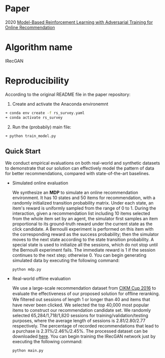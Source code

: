 # Paper
2020 [Model-Based Reinforcement Learning with Adversarial Training for Online Recommendation](https://arxiv.org/abs/1911.03845)

# Algorithm name
IRecGAN

# Reproducibility
According to the original README file in the paper repository:

1. Create and activate the Anaconda environemnt 
```bash
➜ conda env create -f rs_survey.yaml
➜ conda activate rs_survey
```

2. Run the (probabily) main file:
```bash
➜ python train_model.py
```




## Quick Start

We conduct empirical evaluations on both real-world and synthetic datasets to demonstrate that our solution can effectively model the pattern of data for better recommendations, compared with state-of-the-art baselines. 

- Simulated online evaluation

  We synthesize an **MDP** to simulate an online recommendation environment. It has 10 states and 50 items for recommendation, with a randomly initialized transition probability matrix. Under each state, an item's reward is uniformly sampled from the range of 0 to 1. During the interaction, given a recommendation list including 10 items selected from the whole item set by an agent, the simulator first samples an item proportional to its ground-truth reward under the current state as the click candidate. A  Bernoulli experiment is performed on this item with the corresponding reward as the success probability; then the simulator moves to the next state according to the state transition probability. A special state is used to initialize all the sessions, which do not stop until the Bernoulli experiment fails. The immediate reward is 1 if the session continues to the next step; otherwise 0. You can begin generating simulated data by executing the following command:

  ```
  python mdp.py
  ```

- Real-world offline evaluation

  We use a large-scale recommendation dataset from [CIKM Cup 2016](http://cikm2016.cs.iupui.edu/cikm-cup/) to evaluate the effectiveness of our proposed solution for ofﬂine reranking. We ﬁltered out sessions of length 1 or longer than 40 and items that have never been clicked. We selected the top 40,000 most popular items to construct our recommendation candidate set. We randomly selected 65,284/1,718/1,820 sessions for training/validation/testing purposes, where the average length of sessions is 2.81/2.80/2.77 respectively. The percentage of recorded recommendations that lead to a purchase is 2.31%/2.46%/2.45%.  The processed dataset can be downloaded [here](https://cloud.tsinghua.edu.cn/f/e4bb57a633074009a1eb/). You can begin training the IRecGAN network just by  executing the following command: 
  ```
  python main.py
  ```
